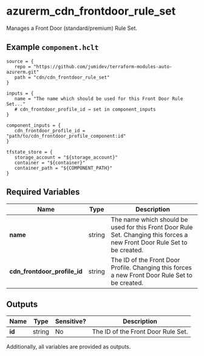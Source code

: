# azurerm_cdn_frontdoor_rule_set

Manages a Front Door (standard/premium) Rule Set.

## Example `component.hclt`

```hcl
source = {
   repo = "https://github.com/jumidev/terraform-modules-auto-azurerm.git"   
   path = "cdn/cdn_frontdoor_rule_set"   
}

inputs = {
   name = "The name which should be used for this Front Door Rule Set..."   
   # cdn_frontdoor_profile_id → set in component_inputs
}

component_inputs = {
   cdn_frontdoor_profile_id = "path/to/cdn_frontdoor_profile_component:id"   
}

tfstate_store = {
   storage_account = "${storage_account}"   
   container = "${container}"   
   container_path = "${COMPONENT_PATH}"   
}

```

## Required Variables

| Name | Type |  Description |
| ---- | --------- |  ----------- |
| **name** | string |  The name which should be used for this Front Door Rule Set. Changing this forces a new Front Door Rule Set to be created. | 
| **cdn_frontdoor_profile_id** | string |  The ID of the Front Door Profile. Changing this forces a new Front Door Rule Set to be created. | 



## Outputs

| Name | Type | Sensitive? | Description |
| ---- | ---- | --------- | --------- |
| **id** | string | No  | The ID of the Front Door Rule Set. | 

Additionally, all variables are provided as outputs.
